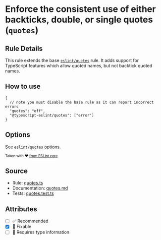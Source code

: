 # Enforce the consistent use of either backticks, double, or single quotes (`quotes`)

## Rule Details

This rule extends the base [`eslint/quotes`](https://eslint.org/docs/rules/quotes) rule.
It adds support for TypeScript features which allow quoted names, but not backtick quoted names.

## How to use

```jsonc
{
  // note you must disable the base rule as it can report incorrect errors
  "quotes": "off",
  "@typescript-eslint/quotes": ["error"]
}
```

## Options

See [`eslint/quotes` options](https://eslint.org/docs/rules/quotes#options).

<sup>

Taken with ❤️ [from ESLint core](https://github.com/eslint/eslint/blob/main/docs/rules/quotes.md)

</sup>

## Source

- Rule: [quotes.ts](https://github.com/typescript-eslint/typescript-eslint/blob/main/packages/eslint-plugin/src/rules/quotes.ts)
- Documentation: [quotes.md](https://github.com/typescript-eslint/typescript-eslint/blob/main/packages/eslint-plugin/docs/rules/quotes.md)
- Tests: [quotes.test.ts](https://github.com/typescript-eslint/typescript-eslint/blob/main/packages/eslint-plugin/tests/rules/quotes.test.ts)

## Attributes

- [ ] ✅ Recommended
- [x] 🔧 Fixable
- [ ] 💭 Requires type information
